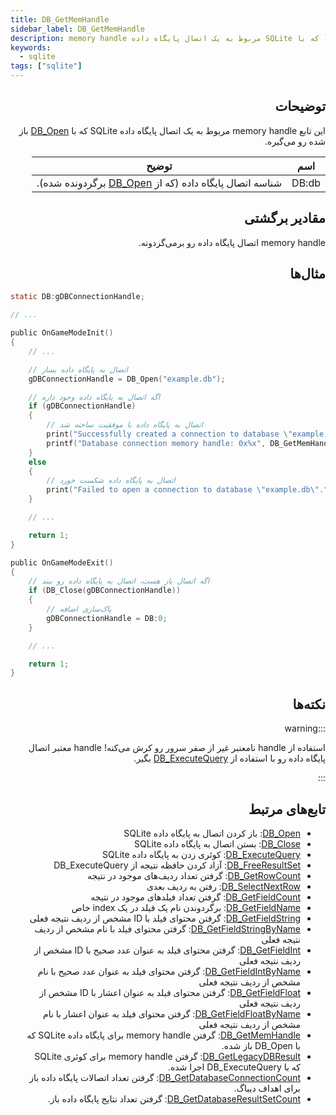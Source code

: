 ```yaml
---
title: DB_GetMemHandle
sidebar_label: DB_GetMemHandle
description: memory handle مربوط به یک اتصال پایگاه داده SQLite که با `DB_Open` باز شده رو می‌گیره.
keywords:
  - sqlite
tags: ["sqlite"]
---
```


<div dir="rtl" style={{ textAlign: "right" }}>

## توضیحات

این تابع memory handle مربوط به یک اتصال پایگاه داده SQLite که با [DB_Open](DB_Open) باز شده رو می‌گیره.

| اسم  | توضیح                                                            |
| ----- | ---------------------------------------------------------------------- |
| DB:db | شناسه اتصال پایگاه داده (که از [DB_Open](DB_Open) برگردونده شده). |

## مقادیر برگشتی

memory handle اتصال پایگاه داده رو برمی‌گردونه.

## مثال‌ها

</div>

```c
static DB:gDBConnectionHandle;

// ...

public OnGameModeInit()
{
    // ...

    // اتصال به پایگاه داده بساز
    gDBConnectionHandle = DB_Open("example.db");

    // اگه اتصال به پایگاه داده وجود داره
    if (gDBConnectionHandle)
    {
        // اتصال به پایگاه داده با موفقیت ساخته شد
        print("Successfully created a connection to database \"example.db\".");
        printf("Database connection memory handle: 0x%x", DB_GetMemHandle(gDBConnectionHandle));
    }
    else
    {
        // اتصال به پایگاه داده شکست خورد
        print("Failed to open a connection to database \"example.db\".");
    }

    // ...

    return 1;
}

public OnGameModeExit()
{
    // اگه اتصال باز هست، اتصال به پایگاه داده رو ببند
    if (DB_Close(gDBConnectionHandle))
    {
        // پاک‌سازی اضافه
        gDBConnectionHandle = DB:0;
    }

    // ...

    return 1;
}
```

<div dir="rtl" style={{ textAlign: "right" }}>

## نکته‌ها

:::warning

استفاده از handle نامعتبر غیر از صفر سرور رو کرش می‌کنه! handle معتبر اتصال پایگاه داده رو با استفاده از [DB_ExecuteQuery](DB_ExecuteQuery) بگیر.

:::

## تابع‌های مرتبط

- [DB_Open](DB_Open): باز کردن اتصال به پایگاه داده SQLite
- [DB_Close](DB_Close): بستن اتصال به پایگاه داده SQLite
- [DB_ExecuteQuery](DB_ExecuteQuery): کوئری زدن به پایگاه داده SQLite
- [DB_FreeResultSet](DB_FreeResultSet): آزاد کردن حافظه نتیجه از DB_ExecuteQuery
- [DB_GetRowCount](DB_GetRowCount): گرفتن تعداد ردیف‌های موجود در نتیجه
- [DB_SelectNextRow](DB_SelectNextRow): رفتن به ردیف بعدی
- [DB_GetFieldCount](DB_GetFieldCount): گرفتن تعداد فیلدهای موجود در نتیجه
- [DB_GetFieldName](DB_GetFieldName): برگردوندن نام یک فیلد در یک index خاص
- [DB_GetFieldString](DB_GetFieldString): گرفتن محتوای فیلد با ID مشخص از ردیف نتیجه فعلی
- [DB_GetFieldStringByName](DB_GetFieldStringByName): گرفتن محتوای فیلد با نام مشخص از ردیف نتیجه فعلی
- [DB_GetFieldInt](DB_GetFieldInt): گرفتن محتوای فیلد به عنوان عدد صحیح با ID مشخص از ردیف نتیجه فعلی
- [DB_GetFieldIntByName](DB_GetFieldIntByName): گرفتن محتوای فیلد به عنوان عدد صحیح با نام مشخص از ردیف نتیجه فعلی
- [DB_GetFieldFloat](DB_GetFieldFloat): گرفتن محتوای فیلد به عنوان اعشار با ID مشخص از ردیف نتیجه فعلی
- [DB_GetFieldFloatByName](DB_GetFieldFloatByName): گرفتن محتوای فیلد به عنوان اعشار با نام مشخص از ردیف نتیجه فعلی
- [DB_GetMemHandle](DB_GetMemHandle): گرفتن memory handle برای پایگاه داده SQLite که با DB_Open باز شده.
- [DB_GetLegacyDBResult](DB_GetLegacyDBResult): گرفتن memory handle برای کوئری SQLite که با DB_ExecuteQuery اجرا شده.
- [DB_GetDatabaseConnectionCount](DB_GetDatabaseConnectionCount): گرفتن تعداد اتصالات پایگاه داده باز برای اهداف دیباگ.
- [DB_GetDatabaseResultSetCount](DB_GetDatabaseResultSetCount): گرفتن تعداد نتایج پایگاه داده باز.

</div>